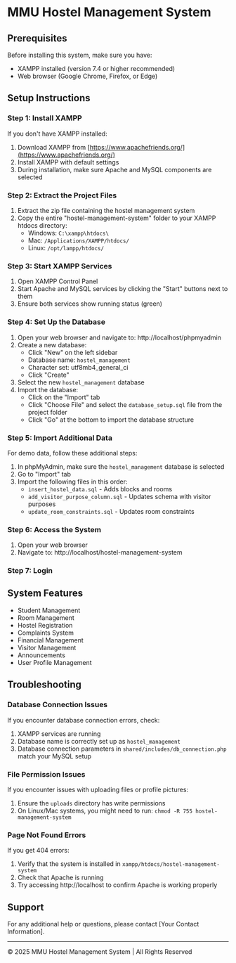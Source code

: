 # MMU Hostel Management System

## Prerequisites

Before installing this system, make sure you have:
- XAMPP installed (version 7.4 or higher recommended)
- Web browser (Google Chrome, Firefox, or Edge)

## Setup Instructions

### Step 1: Install XAMPP
If you don't have XAMPP installed:
1. Download XAMPP from [https://www.apachefriends.org/](https://www.apachefriends.org/)
2. Install XAMPP with default settings
3. During installation, make sure Apache and MySQL components are selected

### Step 2: Extract the Project Files
1. Extract the zip file containing the hostel management system
2. Copy the entire "hostel-management-system" folder to your XAMPP htdocs directory:
   - Windows: `C:\xampp\htdocs\`
   - Mac: `/Applications/XAMPP/htdocs/`
   - Linux: `/opt/lampp/htdocs/`

### Step 3: Start XAMPP Services
1. Open XAMPP Control Panel
2. Start Apache and MySQL services by clicking the "Start" buttons next to them
3. Ensure both services show running status (green)

### Step 4: Set Up the Database
1. Open your web browser and navigate to: http://localhost/phpmyadmin
2. Create a new database:
   - Click "New" on the left sidebar
   - Database name: `hostel_management`
   - Character set: utf8mb4_general_ci
   - Click "Create"
3. Select the new `hostel_management` database
4. Import the database:
   - Click on the "Import" tab
   - Click "Choose File" and select the `database_setup.sql` file from the project folder
   - Click "Go" at the bottom to import the database structure

### Step 5: Import Additional Data
For demo data, follow these additional steps:
1. In phpMyAdmin, make sure the `hostel_management` database is selected
2. Go to "Import" tab
3. Import the following files in this order:
   - `insert_hostel_data.sql` - Adds blocks and rooms
   - `add_visitor_purpose_column.sql` - Updates schema with visitor purposes
   - `update_room_constraints.sql` - Updates room constraints

### Step 6: Access the System
1. Open your web browser
2. Navigate to: http://localhost/hostel-management-system

### Step 7: Login 

## System Features

- Student Management
- Room Management
- Hostel Registration
- Complaints System
- Financial Management
- Visitor Management
- Announcements
- User Profile Management

## Troubleshooting

### Database Connection Issues
If you encounter database connection errors, check:
1. XAMPP services are running
2. Database name is correctly set up as `hostel_management`
3. Database connection parameters in `shared/includes/db_connection.php` match your MySQL setup

### File Permission Issues
If you encounter issues with uploading files or profile pictures:
1. Ensure the `uploads` directory has write permissions
2. On Linux/Mac systems, you might need to run: `chmod -R 755 hostel-management-system`

### Page Not Found Errors
If you get 404 errors:
1. Verify that the system is installed in `xampp/htdocs/hostel-management-system`
2. Check that Apache is running
3. Try accessing http://localhost to confirm Apache is working properly

## Support
For any additional help or questions, please contact [Your Contact Information].

---
© 2025 MMU Hostel Management System | All Rights Reserved
